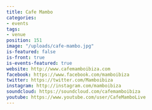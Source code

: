 ```yaml
---
title: Cafe Mambo
categories:
- events
tags:
- venue
position: 151
image: "/uploads/cafe-mambo.jpg"
is-featured: false
is-front: true
is-events-featured: true
website: http://www.cafemamboibiza.com
facebook: https://www.facebook.com/mamboibiza
twitter: https://twitter.com/Mamboibiza
instagram: http://instagram.com/mamboibiza
soundcloud: https://soundcloud.com/cafemamboibiza
youtube: https://www.youtube.com/user/CafeMamboLive
---
```


